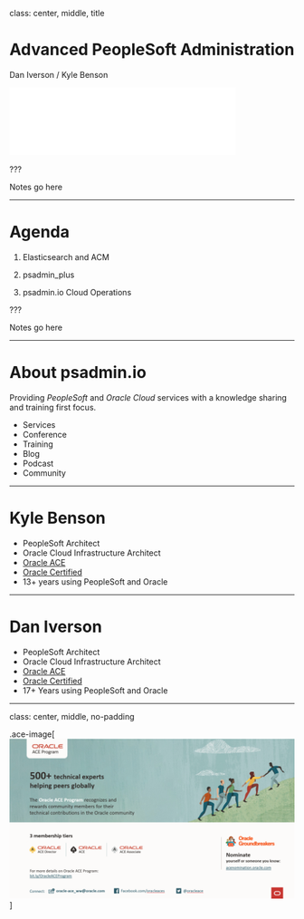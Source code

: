 class: center, middle, title
# Advanced PeopleSoft Administration

Dan Iverson / Kyle Benson

![:img psadmin.io, 30%](images/psadmin_io_white.png)

???

Notes go here

---

# Agenda

1. Elasticsearch and ACM

1. psadmin_plus

1. psadmin.io Cloud Operations

???

Notes go here

---

# About psadmin.io

Providing *PeopleSoft* and *Oracle Cloud* services with a knowledge sharing and training first focus.

* Services
* Conference
* Training
* Blog
* Podcast
* Community

---

# Kyle Benson

* PeopleSoft Architect
* Oracle Cloud Infrastructure Architect
* [Oracle ACE](https://psadmin.io/ace-kyle)
* [Oracle Certified](https://www.youracclaim.com/users/kyle-benson/badges)
* 13+ years using PeopleSoft and Oracle

---

# Dan Iverson

* PeopleSoft Architect
* Oracle Cloud Infrastructure Architect
* [Oracle ACE](https://psadmin.io/ace-dan)
* [Oracle Certified](https://www.youracclaim.com/users/dan-iverson/badges)
* 17+ Years using PeopleSoft and Oracle

---
class: center, middle, no-padding

.ace-image[![ACE Program](images/ace.png)]